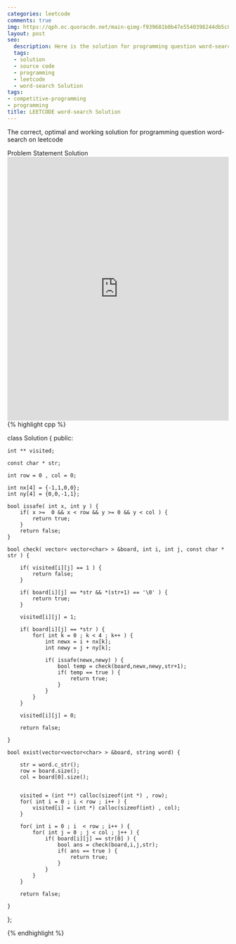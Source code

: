 ```yaml
---
categories: leetcode
comments: true
img: https://qph.ec.quoracdn.net/main-qimg-f939681b0b47e5540398244db5c8966f?convert_to_webp=true
layout: post
seo:
  description: Here is the solution for programming question word-search on leetcode
  tags:
  - solution
  - source code
  - programming
  - leetcode
  - word-search Solution
tags:
- competitive-programming
- programming
title: LEETCODE word-search Solution
---
```

The correct, optimal and working solution for programming question word-search on leetcode

<div class="ui secondary pointing large menu">
  <a class="grey item" data-tab="problem-statement">
    Problem Statement
  </a>
  <a class="active item grey" data-tab="solution">
    Solution
  </a>
</div>
<div class="ui bottom attached tab" data-tab="problem-statement">
    <iframe src="https://leetcode.com/problems/word-search/" width="100%" height="600px" style="overflow: scroll; border: none;"></iframe>
</div>
<div class="ui bottom attached active tab" data-tab="solution">
{% highlight cpp %}

class Solution {
public:
    
    int ** visited;
    
    const char * str;
    
    int row = 0 , col = 0;
    
    int nx[4] = {-1,1,0,0};
    int ny[4] = {0,0,-1,1};
    
    bool issafe( int x, int y ) {
        if( x >=  0 && x < row && y >= 0 && y < col ) {
            return true;
        }
        return false;
    }
    
    bool check( vector< vector<char> > &board, int i, int j, const char * str ) {
        
        if( visited[i][j] == 1 ) {
            return false;
        }
        
        if( board[i][j] == *str && *(str+1) == '\0' ) {
            return true;
        }
        
        visited[i][j] = 1;
        
        if( board[i][j] == *str ) {
            for( int k = 0 ; k < 4 ; k++ ) {
                int newx = i + nx[k];
                int newy = j + ny[k];
                
                if( issafe(newx,newy) ) {
                    bool temp = check(board,newx,newy,str+1);
                    if( temp == true ) {
                        return true;
                    }
                }
            }
        }
        
        visited[i][j] = 0;
        
        return false;
        
    }
    
    bool exist(vector<vector<char> > &board, string word) {
        
        str = word.c_str();
        row = board.size();
        col = board[0].size();
        
        
        visited = (int **) calloc(sizeof(int *) , row);
        for( int i = 0 ; i < row ; i++ ) {
            visited[i] = (int *) calloc(sizeof(int) , col);
        }
        
        for( int i = 0 ; i  < row ; i++ ) {
            for( int j = 0 ; j < col ; j++ ) {
                if( board[i][j] == str[0] ) {
                    bool ans = check(board,i,j,str);
                    if( ans == true ) {
                        return true;
                    }
                }
            }
        }
        
        return false;
        
    }
};

{% endhighlight %}
</div>
